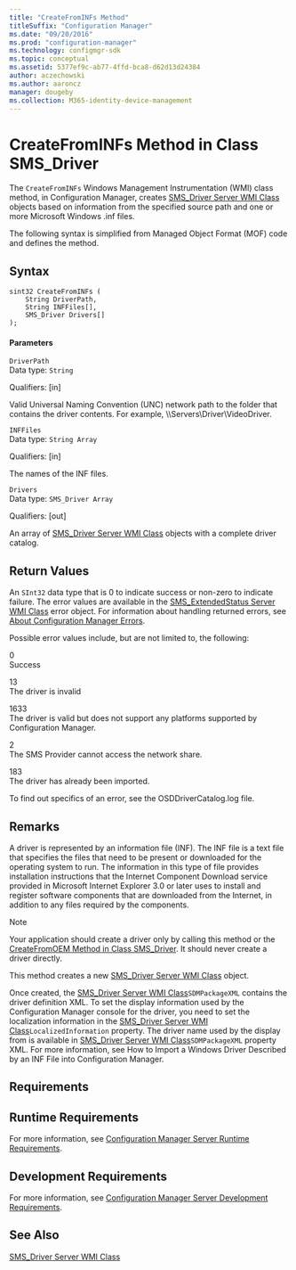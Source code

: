 ```yaml
---
title: "CreateFromINFs Method"
titleSuffix: "Configuration Manager"
ms.date: "09/20/2016"
ms.prod: "configuration-manager"
ms.technology: configmgr-sdk
ms.topic: conceptual
ms.assetid: 5377ef9c-ab77-4ffd-bca8-d62d13d24384
author: aczechowski
ms.author: aaroncz
manager: dougeby
ms.collection: M365-identity-device-management
---
```

# CreateFromINFs Method in Class SMS_Driver
The `CreateFromINFs` Windows Management Instrumentation (WMI) class method, in Configuration Manager, creates [SMS_Driver Server WMI Class](../../../develop/reference/osd/sms_driver-server-wmi-class.md) objects based on information from the specified source path and one or more Microsoft Windows .inf files.  

 The following syntax is simplified from Managed Object Format (MOF) code and defines the method.  

## Syntax  

```  
sint32 CreateFromINFs (  
    String DriverPath,   
    String INFFiles[],   
    SMS_Driver Drivers[]  
);  

```  

#### Parameters  
 `DriverPath`  
 Data type: `String`  

 Qualifiers: [in]  

 Valid Universal Naming Convention (UNC) network path to the folder that contains the driver contents. For example, \\\Servers\Driver\VideoDriver.  

 `INFFiles`  
 Data type: `String Array`  

 Qualifiers: [in]  

 The names of the INF files.  

 `Drivers`  
 Data type: `SMS_Driver Array`  

 Qualifiers: [out]  

 An array of [SMS_Driver Server WMI Class](../../../develop/reference/osd/sms_driver-server-wmi-class.md) objects with a complete driver catalog.  

## Return Values  
 An `SInt32` data type that is 0 to indicate success or non-zero to indicate failure. The error values are available in the [SMS_ExtendedStatus Server WMI Class](../../../develop/reference/misc/sms_extendedstatus-server-wmi-class.md) error object. For information about handling returned errors, see [About Configuration Manager Errors](../../../develop/core/understand/about-configuration-manager-errors.md).  

 Possible error values include, but are not limited to, the following:  

 0  
 Success  

 13  
 The driver is invalid  

 1633  
 The driver is valid but does not support any platforms supported by Configuration Manager.  

 2  
 The SMS Provider cannot access the network share.  

 183  
 The driver has already been imported.  

 To find out specifics of an error, see the OSDDriverCatalog.log file.  

## Remarks  
 A driver is represented by an information file (INF). The INF file is a text file that specifies the files that need to be present or downloaded for the operating system to run. The information in this type of file provides installation instructions that the Internet Component Download service provided in Microsoft Internet Explorer 3.0 or later uses to install and register software components that are downloaded from the Internet, in addition to any files required by the components.  

> [!NOTE]
>  Your application should create a driver only by calling this method or the [CreateFromOEM Method in Class SMS_Driver](../../../develop/reference/osd/createfromoem-method-in-class-sms_driver.md). It should never create a driver directly.  

 This method creates a new [SMS_Driver Server WMI Class](../../../develop/reference/osd/sms_driver-server-wmi-class.md) object.  

 Once created, the [SMS_Driver Server WMI Class](../../../develop/reference/osd/sms_driver-server-wmi-class.md)`SDMPackageXML` contains the driver definition XML. To set the display information used by the Configuration Manager console for the driver, you need to set the localization information in the [SMS_Driver Server WMI Class](../../../develop/reference/osd/sms_driver-server-wmi-class.md)`LocalizedInformation` property. The driver name used by the display from is available in [SMS_Driver Server WMI Class](../../../develop/reference/osd/sms_driver-server-wmi-class.md)`SDMPackageXML` property XML. For more information, see How to Import a Windows Driver Described by an INF File into Configuration Manager.  

## Requirements  

## Runtime Requirements  
 For more information, see [Configuration Manager Server Runtime Requirements](../../../develop/core/reqs/server-runtime-requirements.md).  

## Development Requirements  
 For more information, see [Configuration Manager Server Development Requirements](../../../develop/core/reqs/server-development-requirements.md).  

## See Also  
 [SMS_Driver Server WMI Class](../../../develop/reference/osd/sms_driver-server-wmi-class.md)
